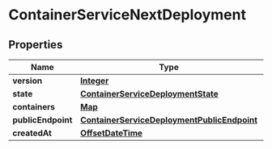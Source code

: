 

# ContainerServiceNextDeployment


## Properties

| Name | Type | Description | Notes |
|------------ | ------------- | ------------- | -------------|
|**version** | [**Integer**](Integer.md) |  |  [optional] |
|**state** | [**ContainerServiceDeploymentState**](ContainerServiceDeploymentState.md) |  |  [optional] |
|**containers** | [**Map**](Map.md) |  |  [optional] |
|**publicEndpoint** | [**ContainerServiceDeploymentPublicEndpoint**](ContainerServiceDeploymentPublicEndpoint.md) |  |  [optional] |
|**createdAt** | [**OffsetDateTime**](OffsetDateTime.md) |  |  [optional] |



